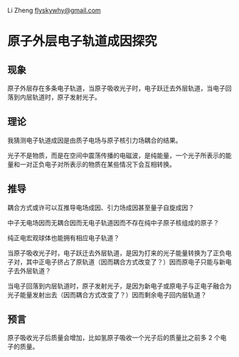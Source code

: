 Li Zheng flyskywhy@gmail.com

# 原子外层电子轨道成因探究

## 现象
原子外层存在多条电子轨道，当原子吸收光子时，电子跃迁去外层轨道，当电子回落到内层轨道时，原子发射光子。

## 理论
我猜测电子轨道成因是由质子电场与原子核引力场耦合的结果。

光子不是物质，而是在空间中震荡传播的电磁波，是纯能量，一个光子所表示的能量和一对正负电子对所表示的物质在某些情况下会互相转换。

## 推导
耦合方式或许可以互推导电场成因、引力场成因甚至量子自旋成因？

中子无电场因而无耦合因而无电子轨道因而不存在纯中子原子核组成的原子？

纯正电宏观球体也能拥有相应电子轨道？

当原子吸收光子时，电子跃迁去外层轨道，是因为打来的光子能量转换为了正负电子对，其中正电子挤占了原轨道（因而耦合方式改变了？）因而原电子只能与新电子去外层轨道？

当电子回落到内层轨道时，原子发射光子，是因为新电子或原电子与正电子融合为光子能量发射出去（因而耦合方式改变了？）因而剩余电子回内层轨道？

## 预言
原子吸收光子后质量会增加，比如氢原子吸收一个光子后的质量比之前多 2 个电子的质量。